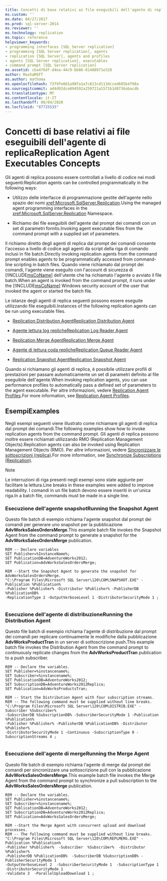 ```yaml
---
title: Concetti di base relativi ai file eseguibili dell'agente di replica | Microsoft Docs
ms.custom: ''
ms.date: 04/27/2017
ms.prod: sql-server-2014
ms.reviewer: ''
ms.technology: replication
ms.topic: reference
helpviewer_keywords:
- programming interfaces [SQL Server replication]
- programming [SQL Server replication], agents
- replication [SQL Server], agents and profiles
- agents [SQL Server replication], executables
- command prompt [SQL Server replication]
ms.assetid: cba476df-d4ea-44c9-bb86-81488971e328
author: MashaMSFT
ms.author: mathoma
ms.openlocfilehash: 73f9fe0d1a98fa1afc813cd113dcced685b4f98a
ms.sourcegitcommit: ad4d92dce894592a259721a1571b1d8736abacdb
ms.translationtype: MT
ms.contentlocale: it-IT
ms.lasthandoff: 08/04/2020
ms.locfileid: "87725535"
---
```

# <a name="replication-agent-executables-concepts"></a><span data-ttu-id="a45fe-102">Concetti di base relativi ai file eseguibili dell'agente di replica</span><span class="sxs-lookup"><span data-stu-id="a45fe-102">Replication Agent Executables Concepts</span></span>
  <span data-ttu-id="a45fe-103">Gli agenti di replica possono essere controllati a livello di codice nei modi seguenti:</span><span class="sxs-lookup"><span data-stu-id="a45fe-103">Replication agents can be controlled programmatically in the following ways:</span></span>  
  
-   <span data-ttu-id="a45fe-104">Utilizzo delle interfacce di programmazione gestite dell'agente nello spazio dei nomi <xref:Microsoft.SqlServer.Replication>.</span><span class="sxs-lookup"><span data-stu-id="a45fe-104">Using the managed agent programming interfaces in the <xref:Microsoft.SqlServer.Replication> Namespace.</span></span>  
  
-   <span data-ttu-id="a45fe-105">Richiamo dei file eseguibili dell'agente dal prompt dei comandi con un set di parametri fornito.</span><span class="sxs-lookup"><span data-stu-id="a45fe-105">Invoking agent executable files from the command prompt with a supplied set of parameters.</span></span>  
  
 <span data-ttu-id="a45fe-106">Il richiamo diretto degli agenti di replica dal prompt dei comandi consente l'accesso a livello di codice agli agenti da script della riga di comando inclusi in file batch.</span><span class="sxs-lookup"><span data-stu-id="a45fe-106">Directly invoking replication agents from the command prompt enables agents to be programmatically accessed from command-line scripting in batch files.</span></span> <span data-ttu-id="a45fe-107">Quando viene richiamato dal prompt dei comandi, l'agente viene eseguito con l'account di sicurezza di [!INCLUDE[msCoName](../../../includes/msconame-md.md)] dell'utente che ha richiamato l'agente o avviato il file batch.</span><span class="sxs-lookup"><span data-stu-id="a45fe-107">When an agent is invoked from the command prompt, it runs under the [!INCLUDE[msCoName](../../../includes/msconame-md.md)] Windows security account of the user that invoked the agent or started the batch file.</span></span>  
  
 <span data-ttu-id="a45fe-108">Le istanze degli agenti di replica seguenti possono essere eseguite utilizzando file eseguibili.</span><span class="sxs-lookup"><span data-stu-id="a45fe-108">Instances of the following replication agents can be run using executable files.</span></span>  
  
-   [<span data-ttu-id="a45fe-109">Replication Distribution Agent</span><span class="sxs-lookup"><span data-stu-id="a45fe-109">Replication Distribution Agent</span></span>](../agents/replication-distribution-agent.md)  
  
-   [<span data-ttu-id="a45fe-110">Agente lettura log repliche</span><span class="sxs-lookup"><span data-stu-id="a45fe-110">Replication Log Reader Agent</span></span>](../agents/replication-log-reader-agent.md)  
  
-   [<span data-ttu-id="a45fe-111">Replication Merge Agent</span><span class="sxs-lookup"><span data-stu-id="a45fe-111">Replication Merge Agent</span></span>](../agents/replication-merge-agent.md)  
  
-   [<span data-ttu-id="a45fe-112">Agente di lettura coda repliche</span><span class="sxs-lookup"><span data-stu-id="a45fe-112">Replication Queue Reader Agent</span></span>](../agents/replication-queue-reader-agent.md)  
  
-   [<span data-ttu-id="a45fe-113">Replication Snapshot Agent</span><span class="sxs-lookup"><span data-stu-id="a45fe-113">Replication Snapshot Agent</span></span>](../agents/replication-snapshot-agent.md)  
  
 <span data-ttu-id="a45fe-114">Quando si richiamano gli agenti di replica, è possibile utilizzare profili di prestazioni per passare automaticamente un set di parametri definito al file eseguibile dell'agente.</span><span class="sxs-lookup"><span data-stu-id="a45fe-114">When invoking replication agents, you can use performance profiles to automatically pass a defined set of parameters to the agent executable.</span></span> <span data-ttu-id="a45fe-115">Per altre informazioni, vedere [Replication Agent Profiles](../agents/replication-agent-profiles.md).</span><span class="sxs-lookup"><span data-stu-id="a45fe-115">For more information, see [Replication Agent Profiles](../agents/replication-agent-profiles.md).</span></span>  
  
## <a name="examples"></a><span data-ttu-id="a45fe-116">Esempi</span><span class="sxs-lookup"><span data-stu-id="a45fe-116">Examples</span></span>  
 <span data-ttu-id="a45fe-117">Negli esempi seguenti viene illustrato come richiamare gli agenti di replica dal prompt dei comandi.</span><span class="sxs-lookup"><span data-stu-id="a45fe-117">The following examples show how to invoke replication agents from the command prompt.</span></span> <span data-ttu-id="a45fe-118">Gli agenti di replica possono inoltre essere richiamati utilizzando RMO (Replication Management Objects).</span><span class="sxs-lookup"><span data-stu-id="a45fe-118">Replication agents can also be invoked using Replication Management Objects (RMO).</span></span> <span data-ttu-id="a45fe-119">Per altre informazioni, vedere [Sincronizzare le sottoscrizioni &#40;replica&#41;](../synchronize-data.md).</span><span class="sxs-lookup"><span data-stu-id="a45fe-119">For more information, see [Synchronize Subscriptions &#40;Replication&#41;](../synchronize-data.md).</span></span>  
  
> [!NOTE]  
>  <span data-ttu-id="a45fe-120">Le interruzioni di riga presenti negli esempi sono state aggiunte per facilitare la lettura.</span><span class="sxs-lookup"><span data-stu-id="a45fe-120">Line breaks in these examples were added to improve readability.</span></span> <span data-ttu-id="a45fe-121">I comandi in un file batch devono essere inseriti in un'unica riga.</span><span class="sxs-lookup"><span data-stu-id="a45fe-121">In a batch file, commands must be made in a single line.</span></span>  
  
### <a name="running-the-snapshot-agent"></a><span data-ttu-id="a45fe-122">Esecuzione dell'agente snapshot</span><span class="sxs-lookup"><span data-stu-id="a45fe-122">Running the Snapshot Agent</span></span>  
 <span data-ttu-id="a45fe-123">Questo file batch di esempio richiama l'agente snapshot dal prompt dei comandi per generare uno snapshot per la pubblicazione **AdvWorksSalesOrdersMerge**.</span><span class="sxs-lookup"><span data-stu-id="a45fe-123">This example batch file invokes the Snapshot Agent from the command prompt to generate a snapshot for the **AdvWorksSalesOrdersMerge** publication.</span></span>  
  
```  
REM -- Declare variables  
SET Publisher=%InstanceName%;  
SET PublicationDB=AdventureWorks2012;   
SET Publication=AdvWorksSalesOrdersMerge;   
  
REM --Start the Snapshot Agent to generate the snapshot for AdvWorksSalesOrdersMerge.  
"C:\Program Files\Microsoft SQL Server\120\COM\SNAPSHOT.EXE" -Publication %Publication%   
-Publisher %Publisher% -Distributor %Publisher% -PublisherDB %PublicationDB%   
-ReplicationType 2 -OutputVerboseLevel 1 -DistributorSecurityMode 1 ;  
  
```  
  
### <a name="running-the-distribution-agent"></a><span data-ttu-id="a45fe-124">Esecuzione dell'agente di distribuzione</span><span class="sxs-lookup"><span data-stu-id="a45fe-124">Running the Distribution Agent</span></span>  
 <span data-ttu-id="a45fe-125">Questo file batch di esempio richiama l'agente di distribuzione dal prompt dei comandi per replicare continuamente le modifiche dalla pubblicazione **AdvWorksProductTran** in un server di sottoscrizione push.</span><span class="sxs-lookup"><span data-stu-id="a45fe-125">This example batch file invokes the Distribution Agent from the command prompt to continuously replicate changes from the **AdvWorksProductTran** publication to a push subscriber.</span></span>  
  
```  
REM -- Declare the variables.  
SET Publisher=%instancename%;  
SET Subscriber=%instancename%;  
SET PublicationDB=AdventureWorks2012;  
SET SubscriptionDB=AdventureWorks2012Replica;   
SET Publication=AdvWorksProductsTran;  
  
REM -- Start the Distribution Agent with four subscription streams.  
REM -- The following command must be supplied without line breaks.  
"C:\Program Files\Microsoft SQL Server\120\COM\DISTRIB.EXE" -Subscriber %Subscriber%   
-SubscriberDB %SubscriptionDB% -SubscriberSecurityMode 1 -Publication %Publication%   
-Publisher %Publisher% -PublisherDB %PublicationDB% -Distributor %Publisher%   
-DistributorSecurityMode 1 -Continuous -SubscriptionType 0 -SubscriptionStreams 4 ;  
  
```  
  
### <a name="running-the-merge-agent"></a><span data-ttu-id="a45fe-126">Esecuzione dell'agente di merge</span><span class="sxs-lookup"><span data-stu-id="a45fe-126">Running the Merge Agent</span></span>  
 <span data-ttu-id="a45fe-127">Questo file batch di esempio richiama l'agente di merge dal prompt dei comandi per sincronizzare una sottoscrizione pull con la pubblicazione **AdvWorksSalesOrdersMerge**.</span><span class="sxs-lookup"><span data-stu-id="a45fe-127">This example batch file invokes the Merge Agent from the command prompt to synchronize a pull subscription to the **AdvWorksSalesOrdersMerge** publication.</span></span>  
  
```  
REM -- Declare the variables.  
SET Publisher=%instancename%;  
SET Subscriber=%instancename%;  
SET PublicationDB=AdventureWorks2012;  
SET SubscriptionDB=AdventureWorks2012Replica;   
SET Publication=AdvWorksSalesOrdersMerge;  
  
REM --Start the Merge Agent with concurrent upload and download processes.  
REM -- The following command must be supplied without line breaks.  
"C:\Program Files\Microsoft SQL Server\120\COM\REPLMERG.EXE" -Publication %Publication%    
-Publisher %Publisher%  -Subscriber  %Subscriber%  -Distributor %Publisher%    
-PublisherDB %PublicationDB%  -SubscriberDB %SubscriptionDB% -PublisherSecurityMode 1    
-OutputVerboseLevel 2  -SubscriberSecurityMode 1  -SubscriptionType 1 -DistributorSecurityMode 1    
-Validate 3  -ParallelUploadDownload 1 ;  
  
```  
  
  
